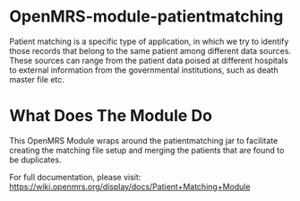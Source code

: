 OpenMRS-module-patientmatching
==============================

Patient matching is a specific type of application, in which we try to identify those records that belong to the same patient among different data sources. These sources can range from the  patient data poised at different hospitals to external information from the governmental institutions, such as death master file etc.

What Does The Module Do
=======================

This OpenMRS Module wraps around the patientmatching jar to facilitate creating the matching file setup and merging the patients that are found to be duplicates.


For full documentation, please visit: https://wiki.openmrs.org/display/docs/Patient+Matching+Module
